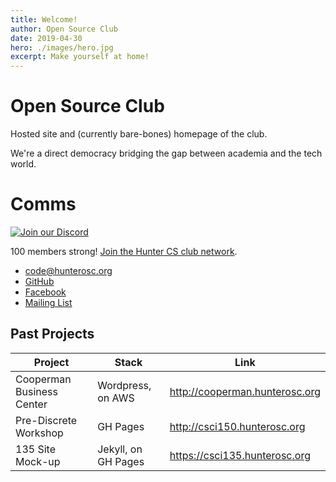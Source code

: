 ```yaml
---
title: Welcome!
author: Open Source Club
date: 2019-04-30
hero: ./images/hero.jpg
excerpt: Make yourself at home!
---
```

# Open Source Club

Hosted site and (currently bare-bones) homepage of the club.

We're a direct democracy bridging the gap between academia and the tech world.

# Comms 
[![Join our Discord](https://discord.com/assets/e4923594e694a21542a489471ecffa50.svg)](https://discord.com/invite/wptKBu?utm_source=Discord%20Widget&utm_medium=Connect)

100 members strong! [Join the Hunter CS club network](https://discord.com/invite/wptKBu?utm_source=Discord%20Widget&utm_medium=Connect).

* <code@hunterosc.org>
* [GitHub](https://github.com/Hunter-Open-Source-Club)
* [Facebook](https://www.facebook.com/HunterOSC/)
* [Mailing List](https://join.hunterosc.org/)

## Past Projects

| Project | Stack | Link|
|----|----|----|
| Cooperman Business Center | Wordpress, on AWS |  <http://cooperman.hunterosc.org> |
| Pre-Discrete Workshop |  GH Pages | <http://csci150.hunterosc.org> |
| 135 Site Mock-up | Jekyll, on GH Pages | <https://csci135.hunterosc.org> |



